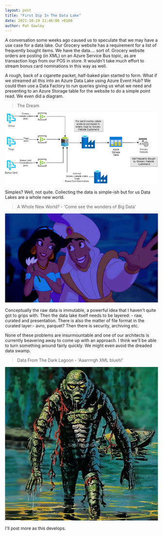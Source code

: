 ```yaml
---
layout: post
title: "First Dip In The Data Lake"
date: 2021-10-19 11:46:00 +0100
author: Pat Gawley
---
```


A conversation some weeks ago caused us to speculate that we may have a use case for a data lake. Our Grocery website has a requirement for a list of frequently bought items. We have the data.... sort of. Grocery website orders are posting (in XML) on an Azure Service Bus topic, as are transaction logs from our POS in store. It wouldn't take much effort to stream bonus card nominations in this way as well.

A rough, back of a cigarette packet, half-baked plan started to form. What if we streamed all this into an Azure Data Lake using Azure Event Hub? We could then use a Data Factory to run queries giving us what we need and presenting to an Azure Storage table for the website to do a simple point read. We even did a diagram.

> The Dream

![Potential Setup](/assets/DataLakeProposal.png)

Simples? Well, not quite. Collecting the data is simple-ish but for us Data Lakes are a whole new world.

> A Whole New World? - 'Come see the wonders of Big Data'

![Whole New World](/assets/wholenewworld.png)

Conceptually the raw data is immutable, a powerful idea that I haven't quite got to grips with. Then the data lake itself needs to be layered: - raw, curated and presentation. There is also the matter of file format in the curated layer:- avro, parquet? Then there is security, archiving etc.

None of these problems are insurmountable and one of our architects is currently beavering away to come up with an approach. I think we'll be able to turn something around fairly quickly. We might even avoid the dreaded data swamp.

> Data From The Dark Lagoon - 'Aaarrrrgh XML blueh!'

![Swamp Monster](/assets/swamp-monster.jpeg)

I'll post more as this develops.
